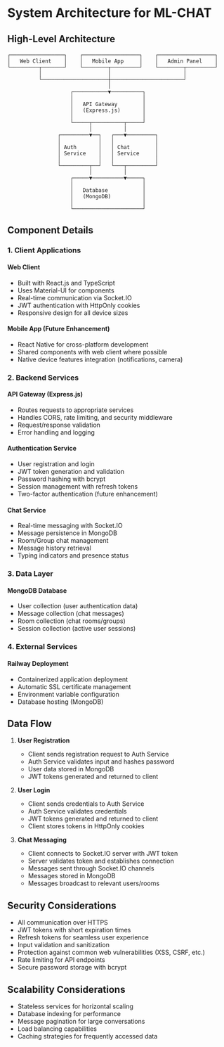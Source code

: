 # System Architecture for ML-CHAT

## High-Level Architecture

```
┌─────────────────┐    ┌──────────────────┐    ┌──────────────────┐
│   Web Client    │    │   Mobile App     │    │   Admin Panel    │
└─────────┬───────┘    └────────┬─────────┘    └────────┬─────────┘
          │                     │                       │
          └─────────────────────┼───────────────────────┘
                                │
                    ┌───────────▼──────────┐
                    │                      │
                    │   API Gateway        │
                    │   (Express.js)       │
                    │                      │
                    └─────┬──────────┬─────┘
                          │          │
                ┌─────────▼──┐   ┌───▼─────────┐
                │            │   │             │
                │ Auth       │   │ Chat        │
                │ Service    │   │ Service     │
                │            │   │             │
                └─────────┬──┘   └───┬─────────┘
                          │          │
                    ┌─────▼──────────▼─────┐
                    │                      │
                    │   Database           │
                    │   (MongoDB)          │
                    │                      │
                    └──────────────────────┘
```

## Component Details

### 1. Client Applications

#### Web Client
- Built with React.js and TypeScript
- Uses Material-UI for components
- Real-time communication via Socket.IO
- JWT authentication with HttpOnly cookies
- Responsive design for all device sizes

#### Mobile App (Future Enhancement)
- React Native for cross-platform development
- Shared components with web client where possible
- Native device features integration (notifications, camera)

### 2. Backend Services

#### API Gateway (Express.js)
- Routes requests to appropriate services
- Handles CORS, rate limiting, and security middleware
- Request/response validation
- Error handling and logging

#### Authentication Service
- User registration and login
- JWT token generation and validation
- Password hashing with bcrypt
- Session management with refresh tokens
- Two-factor authentication (future enhancement)

#### Chat Service
- Real-time messaging with Socket.IO
- Message persistence in MongoDB
- Room/Group chat management
- Message history retrieval
- Typing indicators and presence status

### 3. Data Layer

#### MongoDB Database
- User collection (user authentication data)
- Message collection (chat messages)
- Room collection (chat rooms/groups)
- Session collection (active user sessions)

### 4. External Services

#### Railway Deployment
- Containerized application deployment
- Automatic SSL certificate management
- Environment variable configuration
- Database hosting (MongoDB)

## Data Flow

1. **User Registration**
   - Client sends registration request to Auth Service
   - Auth Service validates input and hashes password
   - User data stored in MongoDB
   - JWT tokens generated and returned to client

2. **User Login**
   - Client sends credentials to Auth Service
   - Auth Service validates credentials
   - JWT tokens generated and returned to client
   - Client stores tokens in HttpOnly cookies

3. **Chat Messaging**
   - Client connects to Socket.IO server with JWT token
   - Server validates token and establishes connection
   - Messages sent through Socket.IO channels
   - Messages stored in MongoDB
   - Messages broadcast to relevant users/rooms

## Security Considerations

- All communication over HTTPS
- JWT tokens with short expiration times
- Refresh tokens for seamless user experience
- Input validation and sanitization
- Protection against common web vulnerabilities (XSS, CSRF, etc.)
- Rate limiting for API endpoints
- Secure password storage with bcrypt

## Scalability Considerations

- Stateless services for horizontal scaling
- Database indexing for performance
- Message pagination for large conversations
- Load balancing capabilities
- Caching strategies for frequently accessed data